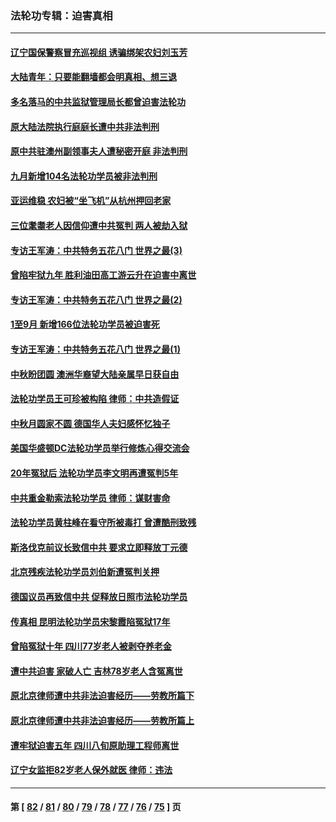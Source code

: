 ### 法轮功专辑：迫害真相
---
#### [辽宁国保警察冒充巡视组 诱骗绑架农妇刘玉芳](../../pages/nf4379/n14093893.md?10150430) 
#### [大陆青年：只要能翻墙都会明真相、想三退](../../pages/nf4379/n14094271.md?10150430) 
#### [多名落马的中共监狱管理局长都曾迫害法轮功](../../pages/nf4379/n14092148.md?10150430) 
#### [原大陆法院执行庭庭长遭中共非法判刑](../../pages/nf4379/n14094170.md?10150430) 
#### [原中共驻澳州副领事夫人遭秘密开庭 非法判刑](../../pages/nf4379/n14093225.md?10150430) 
#### [九月新增104名法轮功学员被非法判刑](../../pages/nf4379/n14092397.md?10150430) 
#### [亚运维稳 农妇被“坐飞机”从杭州押回老家](../../pages/nf4379/n14091767.md?10150430) 
#### [三位耄耋老人因信仰遭中共冤判 两人被劫入狱](../../pages/nf4379/n14089560.md?10150430) 
#### [专访王军涛：中共特务五花八门 世界之最(3)](../../pages/nf4379/n14086905.md?10150430) 
#### [曾陷牢狱九年 胜利油田高工游云升在迫害中离世](../../pages/nf4379/n14088624.md?10150430) 
#### [专访王军涛：中共特务五花八门 世界之最(2)](../../pages/nf4379/n14086143.md?10150430) 
#### [1至9月 新增166位法轮功学员被迫害死](../../pages/nf4379/n14088146.md?10150430) 
#### [专访王军涛：中共特务五花八门 世界之最(1)](../../pages/nf4379/n14071026.md?10150430) 
#### [中秋盼团圆 澳洲华裔望大陆亲属早日获自由](../../pages/nf4379/n14082087.md?10150430) 
#### [法轮功学员王可珍被构陷 律师：中共造假证](../../pages/nf4379/n14079888.md?10150430) 
#### [中秋月圆家不圆 德国华人夫妇感怀忆独子](../../pages/nf4379/n14081172.md?10150430) 
#### [美国华盛顿DC法轮功学员举行修炼心得交流会](../../pages/nf4379/n14080995.md?10150430) 
#### [20年冤狱后 法轮功学员李文明再遭冤判5年](../../pages/nf4379/n14079447.md?10150430) 
#### [中共重金勒索法轮功学员 律师：谋财害命](../../pages/nf4379/n14079477.md?10150430) 
#### [法轮功学员黄柱峰在看守所被毒打 曾遭酷刑致残](../../pages/nf4379/n14077119.md?10150430) 
#### [斯洛伐克前议长致信中共 要求立即释放丁元德](../../pages/nf4379/n14074619.md?10150430) 
#### [北京残疾法轮功学员刘伯新遭冤判关押](../../pages/nf4379/n14069619.md?10150430) 
#### [德国议员再致信中共 促释放日照市法轮功学员](../../pages/nf4379/n14069901.md?10150430) 
#### [传真相 昆明法轮功学员宋黎霞陷冤狱17年](../../pages/nf4379/n14069020.md?10150430) 
#### [曾陷冤狱十年 四川77岁老人被剥夺养老金](../../pages/nf4379/n14068260.md?10150430) 
#### [遭中共迫害 家破人亡 吉林78岁老人含冤离世](../../pages/nf4379/n14066833.md?10150430) 
#### [原北京律师遭中共非法迫害经历——劳教所篇下](../../pages/nf4379/n14066403.md?10150430) 
#### [原北京律师遭中共非法迫害经历——劳教所篇上](../../pages/nf4379/n14057045.md?10150430) 
#### [遭牢狱迫害五年 四川八旬原助理工程师离世](../../pages/nf4379/n14066297.md?10150430) 
#### [辽宁女监拒82岁老人保外就医 律师：违法](../../pages/nf4379/n14065881.md?10150430) 

---
#### 第 [ [82](./82.md?10150430) / [81](./81.md?10150430) / [80](./80.md?10150430) / [79](./79.md?10150430) / [78](./78.md?10150430) / [77](./77.md?10150430) / [76](./76.md?10150430) / [75](./75.md?10150430) ] 页
